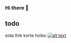 ### Hi there 👋

## todo
eida thik korte hoibo
[![alt text](https://imgur.com/gallery/Hz0hQdo "Header")](https://some-url.dev/)
